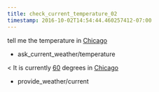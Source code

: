 ```yaml
---
title: check_current_temperature_02
timestamp: 2016-10-02T14:54:44.460257412-07:00
---
```


tell me the temperature in [Chicago](city)
* ask_current_weather/temperature

< It is currently [60](temperature) degrees in [Chicago](city)
* provide_weather/current
